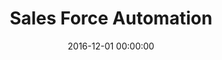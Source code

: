 ---
layout: inner
position: left
title: 'Sales Force Automation'
lead_text: 'Software to support the workflow and sales activity of the sales team. I helped the developer team by taking on some back-end and mobile development tasks.'
tags: ['PHP, Yii 2', 'C#', 'Xamarin']
featured_image: ['/img/posts/sfa.png']
date: 2016-12-01 00:00:00
categories: ['Web', 'Mobile']
project_link: ''
button_icon: ''
button_text: ''
order: 12
visible: 1
company: 'Aditya Arta Abadi, PT'
---